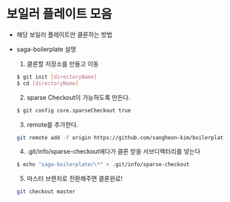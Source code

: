 # 보일러 플레이트 모음

- 해당 보일러 플레이트만 클론하는 방법

- saga-boilerplate 설명

  1. 클론할 저장소를 만들고 이동

  ```bash
  $ git init [directoryName]
  $ cd [directoryName]
  ```

  2. sparse Checkout이 가능하도록 만든다.

  ```bash
  $ git config core.sparseCheckout true
  ```

  3. remote를 추가한다.

  ```bash
  git remote add -f origin https://github.com/sangheon-kim/boilerplate-collection.git
  ```

  4. .git/info/sparse-checkout에다가 클론 받을 서브디렉터리를 넣는다

  ```bash
  $ echo "saga-boilerplate/\*" > .git/info/sparse-checkout
  ```

  5. 마스터 브랜치로 전환해주면 클론완료!

  ```bash
  git checkout master
  ```
